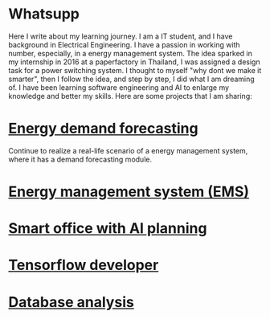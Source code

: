 # Whatsupp

Here I write about my learning journey.
I am a IT student, and I have background in Electrical Engineering. I have a passion in working with number, especially, in a energy management system. 
The idea sparked in my internship in 2016 at a paperfactory in Thailand, I was assigned a design task for a power switching system. I thought to myself "why dont we make it smarter", then I follow the idea, and step by step, I did what I am dreaming of. I have been learning software engineering and AI to enlarge my knowledge and better my skills. Here are some projects that I am sharing:
# [Energy demand forecasting](https://github.com/FrancisDinh/Energy-forecasting-in-EMSs)
Continue to realize a real-life scenario of a energy management system, where it has a demand forecasting module.

# [Energy management system (EMS)](https://github.com/FrancisDinh/Smart-Energy-Project)

# [Smart office with AI planning](https://github.com/FrancisDinh/Smart-Office-with-Pi)

# [Tensorflow developer](https://github.com/FrancisDinh/Tensorflow_report)

# [Database analysis](https://github.com/FrancisDinh/Data_Analysis)



